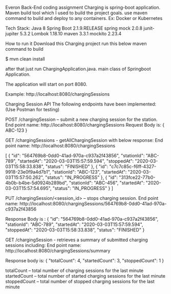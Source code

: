 Everon Back-End coding assignment
Charging is spring-boot application. Maven build tool which I used to build the project goals.
use maven command to build and deploy to any containers. Ex: Docker or Kubernetes

Tech Stack:
Java 8
Spring Boot 2.1.9.RELEASE
spring mock 2.0.8
junit-jupiter 5.3.2
Lombok 1.18.10
maven 3.3.1
mockito 2.23.4 

How to run it
Download this Charging project 
run this below maven command to build

$ mvn clean install

after that just run ChargingApplication.java. main class of Springboot Application.  

The application will start on port 8080.

Example: 
http://localhost:8080/chargingSessions

Charging Session API
The following endpoints have been implemented:
(Use Postman for testing)

POST /chargingSession – submit a new charging session for the station. 
End point name:
http://localhost:8080/chargingSessions
Request Body is:
{ ABC-123 }

GET /chargingSessions  - getAllChargingSession with below response:
End point name:
http://localhost:8080/chargingSessions

[
{
"id": "564769b8-0dd0-41ad-970a-c937a2f43856",
"stationId": "ABC-789",
"startedAt": "2020-03-03T15:57:59.594",
"stoppedAt": "2020-03-03T15:58:33.838",
"status": "FINISHED"
},
{
"id": "c7c7c85c-f6ff-4327-9918-23e0f9a4d7b1",
"stationId": "ABC-123",
"startedAt": "2020-03-03T15:57:50.262",
"status": "IN_PROGRESS"
},
{
"id": "313fce22-77b0-4b0b-b4be-5d0924b289bd",
"stationId": "ABC-456",
"startedAt": "2020-03-03T15:57:54.695",
"status": "IN_PROGRESS"
}
]

PUT /chargingSession/<session_id> – stops charging session.
 End point name:
 http://localhost:8080/chargingSessions/564769b8-0dd0-41ad-970a-c937a2f43856
 
 Response Body is :
 {
     "id": "564769b8-0dd0-41ad-970a-c937a2f43856",
     "stationId": "ABC-789",
     "startedAt": "2020-03-03T15:57:59.594",
     "stoppedAt": "2020-03-03T15:58:33.838",
     "status": "FINISHED"
 }


GET /chargingSession - retrieves a summary of submitted charging sessions including:
End point name:
http://localhost:8080/chargingSessions/summary

Response body is:
{
"totalCount": 4,
"startedCount": 3,
"stoppedCount": 1
}

totalCount – total number of charging sessions for the last minute
startedCount – total number of started charging sessions for the last minute
stoppedCount – total number of stopped charging sessions for the last minute
